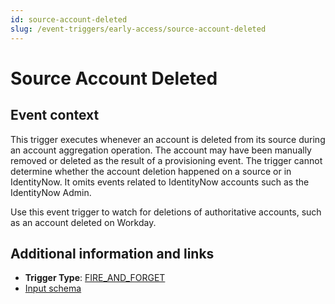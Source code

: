 ```yaml
---
id: source-account-deleted
slug: /event-triggers/early-access/source-account-deleted
---
```


# Source Account Deleted

## Event context

This trigger executes whenever an account is deleted from its source during an account aggregation operation. The account may have been manually removed or deleted as the result of a provisioning event. The trigger cannot determine whether the account deletion happened on a source or in IdentityNow. It omits events related to IdentityNow accounts such as the IdentityNow Admin.

Use this event trigger to watch for deletions of authoritative accounts, such as an account deleted on Workday.

## Additional information and links

- **Trigger Type**: [FIRE_AND_FORGET](../event-triggers-trigger-types.md#fire-and-forget)
- [Input schema](https://developer.sailpoint.com/apis/beta/#section/Source-Account-Deleted-Event-Trigger-Input)
